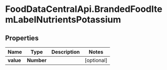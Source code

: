 # FoodDataCentralApi.BrandedFoodItemLabelNutrientsPotassium

## Properties
Name | Type | Description | Notes
------------ | ------------- | ------------- | -------------
**value** | **Number** |  | [optional] 
